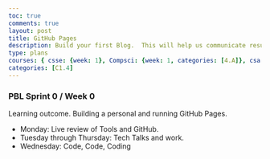 ```yaml
---
toc: true
comments: true
layout: post
title: GitHub Pages
description: Build your first Blog.  This will help us communicate results.
type: plans
courses: { csse: {week: 1}, Compsci: {week: 1, categories: [4.A]}, csa: {week: 0} }
categories: [C1.4]
---
```


### PBL Sprint 0 / Week 0
Learning outcome. Building a personal and running GitHub Pages.
- Monday: Live review of Tools and GitHub.
- Tuesday through Thursday: Tech Talks and work.
- Wednesday: Code, Code, Coding
